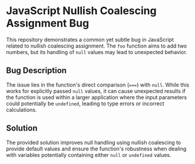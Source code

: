 # JavaScript Nullish Coalescing Assignment Bug

This repository demonstrates a common yet subtle bug in JavaScript related to nullish coalescing assignment. The `foo` function aims to add two numbers, but its handling of `null` values may lead to unexpected behavior.

## Bug Description

The issue lies in the function's direct comparison (`===`) with `null`. While this works for explicitly passed `null` values, it can cause unexpected results if the function is used within a larger application where the input parameters could potentially be `undefined`, leading to type errors or incorrect calculations.

## Solution

The provided solution improves null handling using nullish coalescing to provide default values and ensure the function's robustness when dealing with variables potentially containing either `null` or `undefined` values.
